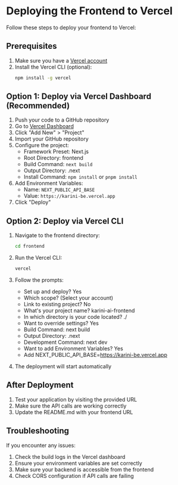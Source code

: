 # Deploying the Frontend to Vercel

Follow these steps to deploy your frontend to Vercel:

## Prerequisites

1. Make sure you have a [Vercel account](https://vercel.com/signup)
2. Install the Vercel CLI (optional):
   ```bash
   npm install -g vercel
   ```

## Option 1: Deploy via Vercel Dashboard (Recommended)

1. Push your code to a GitHub repository
2. Go to [Vercel Dashboard](https://vercel.com/dashboard)
3. Click "Add New" > "Project"
4. Import your GitHub repository
5. Configure the project:
   - Framework Preset: Next.js
   - Root Directory: frontend
   - Build Command: `next build`
   - Output Directory: .next
   - Install Command: `npm install` or `pnpm install`
6. Add Environment Variables:
   - Name: `NEXT_PUBLIC_API_BASE`
   - Value: `https://karini-be.vercel.app`
7. Click "Deploy"

## Option 2: Deploy via Vercel CLI

1. Navigate to the frontend directory:
   ```bash
   cd frontend
   ```

2. Run the Vercel CLI:
   ```bash
   vercel
   ```

3. Follow the prompts:
   - Set up and deploy? Yes
   - Which scope? (Select your account)
   - Link to existing project? No
   - What's your project name? karini-ai-frontend
   - In which directory is your code located? ./
   - Want to override settings? Yes
   - Build Command: next build
   - Output Directory: .next
   - Development Command: next dev
   - Want to add Environment Variables? Yes
   - Add NEXT_PUBLIC_API_BASE=https://karini-be.vercel.app

4. The deployment will start automatically

## After Deployment

1. Test your application by visiting the provided URL
2. Make sure the API calls are working correctly
3. Update the README.md with your frontend URL

## Troubleshooting

If you encounter any issues:

1. Check the build logs in the Vercel dashboard
2. Ensure your environment variables are set correctly
3. Make sure your backend is accessible from the frontend
4. Check CORS configuration if API calls are failing
